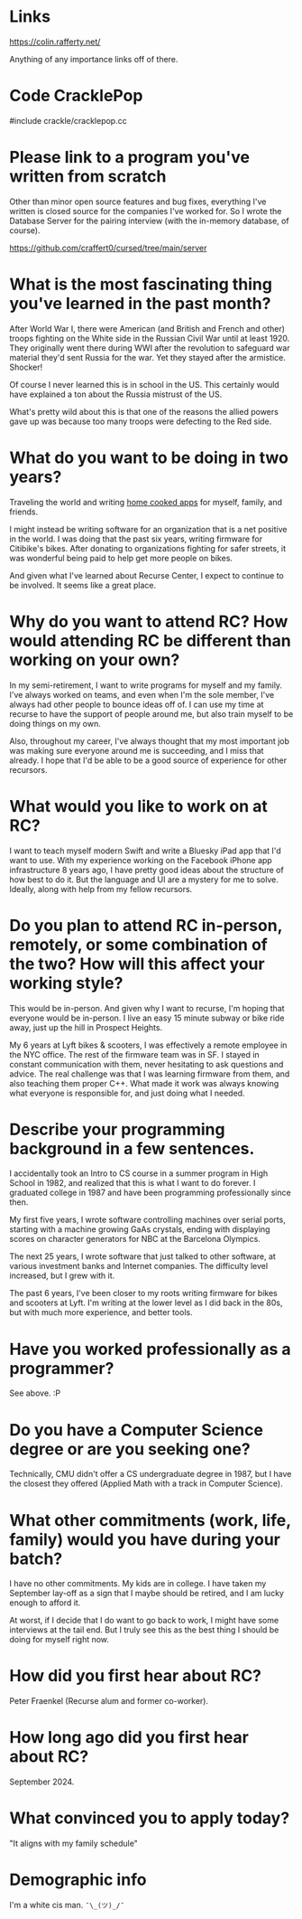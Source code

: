 # Links

https://colin.rafferty.net/

Anything of any importance links off of there.

# Code CracklePop

#include crackle/cracklepop.cc

# Please link to a program you've written from scratch

Other than minor open source features and bug fixes, everything I've written is closed source for the companies I've worked for. So I wrote the Database Server for the pairing interview (with the in-memory database, of course).

https://github.com/craffert0/cursed/tree/main/server

# What is the most fascinating thing you've learned in the past month?

After World War I, there were American (and British and French and other) troops fighting on the White side in the Russian Civil War until at least 1920. They originally went there during WWI after the revolution to safeguard war material they'd sent Russia for the war. Yet they stayed after the armistice. Shocker!

Of course I never learned this is in school in the US. This certainly would have explained a ton about the Russia mistrust of the US.

What's pretty wild about this is that one of the reasons the allied powers gave up was because too many troops were defecting to the Red side.

# What do you want to be doing in two years?

Traveling the world and writing [home cooked apps](https://www.robinsloan.com/notes/home-cooked-app/) for myself, family, and friends.

I might instead be writing software for an organization that is a net positive in the world. I was doing that the past six years, writing firmware for Citibike's bikes. After donating to organizations fighting for safer streets, it was wonderful being paid to help get more people on bikes.

And given what I've learned about Recurse Center, I expect to continue to be involved. It seems like a great place.

# Why do you want to attend RC? How would attending RC be different than working on your own?

In my semi-retirement, I want to write programs for myself and my family. I've always worked on teams, and even when I'm the sole member, I've always had other people to bounce ideas off of. I can use my time at recurse to have the support of people around me, but also train myself to be doing things on my own.

Also, throughout my career, I've always thought that my most important job was making sure everyone around me is succeeding, and I miss that already. I hope that I'd be able to be a good source of experience for other recursors.

# What would you like to work on at RC?

I want to teach myself modern Swift and write a Bluesky iPad app that I'd want to use. With my experience working on the Facebook iPhone app infrastructure 8 years ago, I have pretty good ideas about the structure of how best to do it. But the language and UI are a mystery for me to solve. Ideally, along with help from my fellow recursors.

# Do you plan to attend RC in-person, remotely, or some combination of the two? How will this affect your working style?

This would be in-person. And given why I want to recurse, I'm hoping that everyone would be in-person. I live an easy 15 minute subway or bike ride away, just up the hill in Prospect Heights.

My 6 years at Lyft bikes & scooters, I was effectively a remote employee in the NYC office. The rest of the firmware team was in SF. I stayed in constant communication with them, never hesitating to ask questions and advice. The real challenge was that I was learning firmware from them, and also teaching them proper C++. What made it work was always knowing what everyone is responsible for, and just doing what I needed.

# Describe your programming background in a few sentences.

I accidentally took an Intro to CS course in a summer program in High School in 1982, and realized that this is what I want to do forever. I graduated college in 1987 and have been programming professionally since then.

My first five years, I wrote software controlling machines over serial ports, starting with a machine growing GaAs crystals, ending with displaying scores on character generators for NBC at the Barcelona Olympics. 

The next 25 years, I wrote software that just talked to other software, at various investment banks and Internet companies. The difficulty level increased, but I grew with it.

The past 6 years, I've been closer to my roots writing firmware for bikes and scooters at Lyft. I'm writing at the lower level as I did back in the 80s, but with much more experience, and better tools.

# Have you worked professionally as a programmer?

See above. :P

# Do you have a Computer Science degree or are you seeking one?

Technically, CMU didn't offer a CS undergraduate degree in 1987, but I have the closest they offered (Applied Math with a track in Computer Science).

# What other commitments (work, life, family) would you have during your batch?

I have no other commitments. My kids are in college. I have taken my September lay-off as a sign that I maybe should be retired, and I am lucky enough to afford it.

At worst, if I decide that I do want to go back to work, I might have some interviews at the tail end. But I truly see this as the best thing I should be doing for myself right now.

# How did you first hear about RC?

Peter Fraenkel (Recurse alum and former co-worker).

# How long ago did you first hear about RC?

September 2024.

# What convinced you to apply today?

"It aligns with my family schedule"

# Demographic info

I'm a white cis man. `¯\_(ツ)_/¯`
